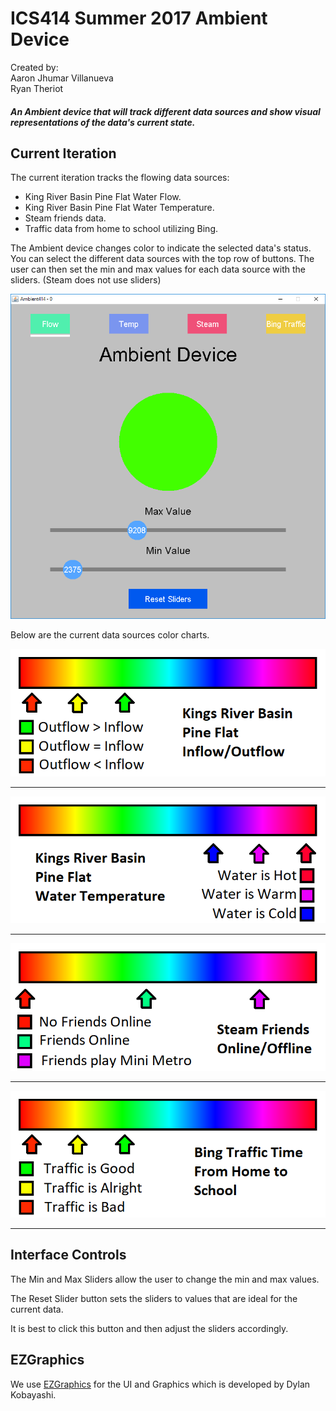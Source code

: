 # ICS414 Summer 2017 Ambient Device
Created by:  
Aaron Jhumar Villanueva  
Ryan Theriot

##### An Ambient device that will track different data sources and show visual representations of the data's current state.

## Current Iteration
The current iteration tracks the flowing data sources:  
  - King River Basin Pine Flat Water Flow.  
  - King River Basin Pine Flat Water Temperature.  
  - Steam friends data.  
  - Traffic data from home to school utilizing Bing.  

The Ambient device changes color to indicate the selected data's status.
You can select the different data sources with the top row of buttons.
The user can then set the min and max values for each data source with the sliders. (Steam does not use sliders)

![alt test](https://raw.githubusercontent.com/aaronvil/ICS414_ambient/master/doc/images/Application.PNG)

Below are the current data sources color charts.

![alt test](https://raw.githubusercontent.com/aaronvil/ICS414_ambient/master/doc/images/PineFlatFlow.png)  

---  
 
![alt test](https://raw.githubusercontent.com/aaronvil/ICS414_ambient/master/doc/images/PineFlatTemp.png)  

---  

![alt test](https://raw.githubusercontent.com/aaronvil/ICS414_ambient/master/doc/images/Steam.png)  

---  

![alt test](https://raw.githubusercontent.com/aaronvil/ICS414_ambient/master/doc/images/BingTraffic.png)  

---  

## Interface Controls
The Min and Max Sliders allow the user to change the min and max values.  

The Reset Slider button sets the sliders to values that are ideal for the current data.  

It is best to click this button and then adjust the sliders accordingly.  

## EZGraphics
We use [EZGraphics](http://www2.hawaii.edu/~dylank/ics111/) for the UI and Graphics which is developed by Dylan Kobayashi.
